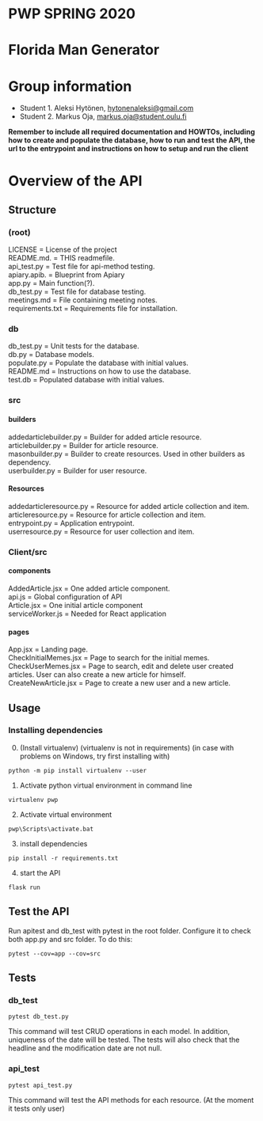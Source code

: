 # PWP SPRING 2020
# Florida Man Generator
# Group information
* Student 1. Aleksi Hytönen, hytonenaleksi@gmail.com
* Student 2. Markus Oja, markus.oja@student.oulu.fi

__Remember to include all required documentation and HOWTOs, including how to create and populate the database, how to run and test the API, the url to the entrypoint and instructions on how to setup and run the client__

# Overview of the API
## Structure
### (root)

LICENSE = License of the project<br>
README.md. = THIS readmefile.<br>
api_test.py = Test file for api-method testing.<br>
apiary.apib. = Blueprint from Apiary<br>
app.py =  Main function(?).<br>
db_test.py = Test file for database testing.<br>
meetings.md = File containing meeting notes.<br>
requirements.txt = Requirements file for installation.<br>

### db <Database>

db_test.py = Unit tests for the database.<br>
db.py = Database models.<br>
populate.py = Populate the database with initial values.<br>
README.md = Instructions on how to use the database.<br>
test.db = Populated database with initial values.

### src <Source Code>
#### builders <Builders for all resources>

addedarticlebuilder.py = Builder for added article resource.<br>
articlebuilder.py = Builder for article resource.<br>
masonbuilder.py = Builder to create resources. Used in other builders as dependency.<br>
userbuilder.py = Builder for user resource.

#### Resources <The actual resources of the API>

addedarticleresource.py = Resource for added article collection and item.<br>
articleresource.py = Resource for article collection and item.<br>
entrypoint.py = Application entrypoint.<br>
userresource.py = Resource for user collection and item.

### Client/src <Source code for API client>
#### components

AddedArticle.jsx = One added article component.<br>
api.js = Global configuration of API<br>
Article.jsx = One initial article component<br>
serviceWorker.js = Needed for React application

#### pages

App.jsx = Landing page.<br>
CheckInitialMemes.jsx = Page to search for the initial memes.<br>
CheckUserMemes.jsx = Page to search, edit and delete user created articles. User can also create a new article for himself.<br>
CreateNewArticle.jsx = Page to create a new user and a new article.

## Usage
### Installing dependencies
0. (Install virtualenv)
(virtualenv is not in requirements)
(in case with problems on Windows, try first installing with)
```shell
python -m pip install virtualenv --user
```

1. Activate python virtual environment in command line
```shell
virtualenv pwp
```

2. Activate virtual environment
```shell
pwp\Scripts\activate.bat
```
3. install dependencies
```shell
pip install -r requirements.txt
```
4. start the API
```shell
flask run
```
## Test the API
Run apitest and db_test with pytest in the root folder.
Configure it to check both app.py and src folder.
To do this:
```shell
pytest --cov=app --cov=src
```
## Tests
### db_test
```shell
pytest db_test.py
```
This command will test CRUD operations in each model.
In addition, uniqueness of the date will be tested.
The tests will also check that the headline and the modification date are not null.
### api_test
```shell
pytest api_test.py
```
This command will test the API methods for each resource.
(At the moment it tests only user)